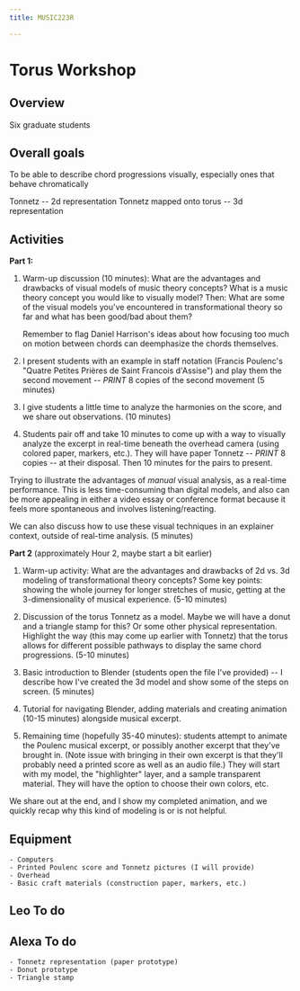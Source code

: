 ```yaml
---
title: MUSIC223R

---
```


# Torus Workshop
## Overview
Six graduate students
## Overall goals
To be able to describe chord progressions visually, especially ones that behave chromatically 

Tonnetz -- 2d representation
Tonnetz mapped onto torus -- 3d representation
## Activities

**Part 1:**

1) Warm-up discussion (10 minutes): What are the advantages and drawbacks of visual models of music theory concepts? What is a music theory concept you would like to visually model? Then: What are some of the visual models you've encountered in transformational theory so far and what has been good/bad about them?
    
    Remember to flag Daniel Harrison's ideas about how focusing too much on motion between chords can deemphasize the chords themselves.

2) I present students with an example in staff notation (Francis Poulenc's "Quatre Petites Prières de Saint Francois d'Assise") and play them the second movement -- *PRINT* 8 copies of the second movement (5 minutes)

3) I give students a little time to analyze the harmonies on the score, and we share out observations. (10 minutes)
  
4) Students pair off and take 10 minutes to come up with a way to visually analyze the excerpt in real-time beneath the overhead camera (using colored paper, markers, etc.). They will have paper Tonnetz -- *PRINT* 8 copies -- at their disposal. Then 10 minutes for the pairs to present.

Trying to illustrate the advantages of *manual* visual analysis, as a real-time performance. This is less time-consuming than digital models, and also can be more appealing in either a video essay or conference format because it feels more spontaneous and involves listening/reacting.

We can also discuss how to use these visual techniques in an explainer context, outside of real-time analysis. (5 minutes)

**Part 2** (approximately Hour 2, maybe start a bit earlier)

1) Warm-up activity: What are the advantages and drawbacks of 2d vs. 3d modeling of transformational theory concepts? Some key points: showing the whole journey for longer stretches of music, getting at the 3-dimensionality of musical experience. (5-10 minutes)

2) Discussion of the torus Tonnetz as a model. Maybe we will have a donut and a triangle stamp for this? Or some other physical representation. Highlight the way (this may come up earlier with Tonnetz) that the torus allows for different possible pathways to display the same chord progressions. (5-10 minutes)

3) Basic introduction to Blender (students open the file I've provided) -- I describe how I've created the 3d model and show some of the steps on screen. (5 minutes)

4) Tutorial for navigating Blender, adding materials and creating animation (10-15 minutes) alongside musical excerpt.

5) Remaining time (hopefully 35-40 minutes): students attempt to animate the Poulenc musical excerpt, or possibly another excerpt that they've brought in. (Note issue with bringing in their own excerpt is that they'll probably need a printed score as well as an audio file.) They will start with my model, the "highlighter" layer, and a sample transparent material. They will have the option to choose their own colors, etc.

We share out at the end, and I show my completed animation, and we quickly recap why this kind of modeling is or is not helpful.




## Equipment
    - Computers
    - Printed Poulenc score and Tonnetz pictures (I will provide)
    - Overhead
    - Basic craft materials (construction paper, markers, etc.)
    
## Leo To do


## Alexa To do 
    - Tonnetz representation (paper prototype)
    - Donut prototype
    - Triangle stamp
